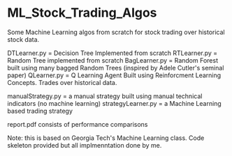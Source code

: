 # ML_Stock_Trading_Algos
Some Machine Learning algos from scratch for stock trading over historical stock data. 

DTLearner.py = Decision Tree Implemented from scratch
RTLearner.py = Random Tree implemented from scratch
BagLearner.py = Random Forest built using many bagged Random Trees (inspired by Adele Cutler's seminal paper)
QLearner.py = Q Learning Agent Built using Reinforcment Learning Concepts. Trades over historical data.

manualStrategy.py = a manual strategy built using manual technical indicators (no machine learning)
strategyLearner.py = a Machine Learning based trading strategy

report.pdf consists of performance comparisons

Note: this is based on Georgia Tech's Machine Learning class. Code skeleton provided but all implmenntation done by me.
